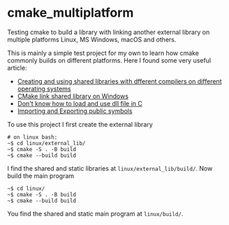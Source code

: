 # cmake_multiplatform
Testing cmake to build a library with linking another external library on multiple platforms Linux, MS Windows, macOS and others.

This is mainly a simple test project for my own to learn how cmake commonly builds on different platforms. Here I found some very useful article:
 - [Creating and using shared libraries with dfferent compilers on different operating systems](https://gernotklingler.com/blog/creating-using-shared-libraries-different-compilers-different-operating-systems/)
 - [CMake link shared library on Windows](https://stackoverflow.com/a/33297026/5014688)
 - [Don't know how to load and use dll file in C](https://stackoverflow.com/a/38337298/5014688)
 - [Importing and Exporting public symbols](https://docs.microsoft.com/en-us/cpp/build/importing-and-exporting?view=msvc-160)

 To use this project I first create the external library

    # on linux bash:
    ~$ cd linux/external_lib/
    ~$ cmake -S . -B build
    ~$ cmake --build build

I find the shared and static libraries at `linux/external_lib/build/`. Now build the main program

    ~$ cd linux/
    ~$ cmake -S . -B build
    ~$ cmake --build build

You find the shared and static main program at `linux/build/`.
